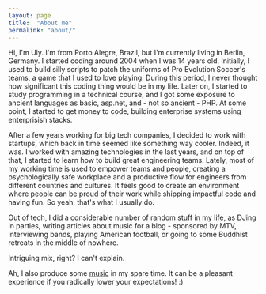 ```yaml
---
layout: page
title:  "About me"
permalink: "about/"
---
```


Hi, I'm Uly. I'm from Porto Alegre, Brazil, but I'm currently living in Berlin, Germany. I started coding around 2004 when I was 14 years old. Initially, I used to build silly scripts to patch the uniforms of Pro Evolution Soccer's teams, a game that I used to love playing. During this period, I never thought how significant this coding thing would be in my life. Later on, I started to study programming in a technical course, and I got some exposure to ancient languages as basic, asp.net, and - not so ancient - PHP. At some point, I started to get money to code, building enterprise systems using enterprisish stacks.

After a few years working for big tech companies, I decided to work with startups, which back in time seemed like something way cooler. Indeed, it was. I worked with amazing technologies in the last years, and on top of that, I started to learn how to build great engineering teams. Lately, most of my working time is used to empower teams and people, creating a psychologically safe workplace and a productive flow for engineers from different countries and cultures. It feels good to create an environment where people can be proud of their work while shipping impactful code and having fun. So yeah, that's what I usually do.

Out of tech, I did a considerable number of random stuff in my life, as DJing in parties, writing articles about music for a blog - sponsored by MTV, interviewing bands, playing American football, or going to some Buddhist retreats in the middle of nowhere.

Intriguing mix, right? I can't explain.

Ah, I also produce some [music](https://soundcloud.com/odysseus-musik) in my spare time. It can be a pleasant experience if you radically lower your expectations! :)